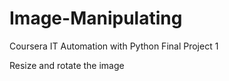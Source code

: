 # Image-Manipulating
Coursera IT Automation with Python Final Project 1


Resize and rotate the image
